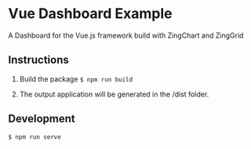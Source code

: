 # Vue Dashboard Example
A Dashboard for the Vue.js framework build with ZingChart and ZingGrid


## Instructions

1. Build the package
`$ npm run build`

2. The output application will be generated in the /dist folder.


## Development

`$ npm run serve`